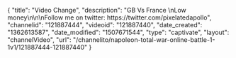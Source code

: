 {
    "title": "Video Change",
    "description": "GB Vs France \nLow money\n\n\nFollow me on twitter: https:\/\/twitter.com\/pixelatedapollo",
    "channelid": "121887444",
    "videoid": "121887440",
    "date_created": "1362613587",
    "date_modified": "1507671544",
    "type": "captivate",
    "layout": "channelVideo",
    "url": "\/channelito\/napoleon-total-war-online-battle-1-1v1\/121887444-121887440"
}